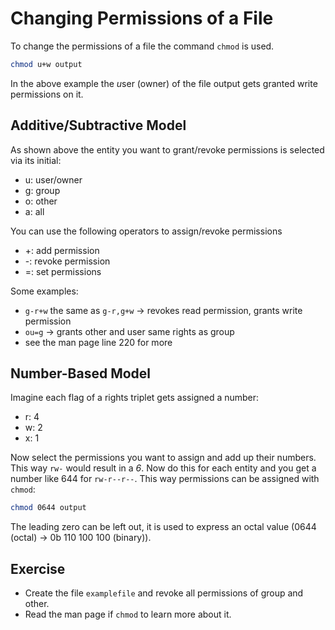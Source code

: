 # Changing Permissions of a File
To change the permissions of a file the command `chmod` is used.

~~~~ bash
chmod u+w output
~~~~
In the above example the *u*ser (owner) of the file output gets granted write permissions on it.

## Additive/Subtractive Model
As shown above the entity you want to grant/revoke permissions is selected via its initial:
- u: user/owner
- g: group
- o: other
- a: all

You can use the following operators to assign/revoke permissions
- +: add permission
- -: revoke permission
- =: set permissions

Some examples:
- `g-r+w` the same as `g-r,g+w` -> revokes read permission, grants write permission
- `ou=g` -> grants other and user same rights as group
- see the man page line 220 for more


## Number-Based Model
Imagine each flag of a rights triplet gets assigned a number:
- r: 4
- w: 2
- x: 1

Now select the permissions you want to assign and add up their numbers. This way `rw-` would result in a *6*. Now do this for each entity and you get a number like 644 for `rw-r--r--`.
This way permissions can be assigned with `chmod`:

~~~~ bash
chmod 0644 output
~~~~
The leading zero can be left out, it is used to express an octal value (0644 (octal) -> 0b 110 100 100 (binary)).

## Exercise
- Create the file `examplefile` and revoke all permissions of group and other.
- Read the man page if `chmod` to learn more about it.
